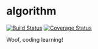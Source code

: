 # algorithm
[![Build Status](https://travis-ci.org/daile96/algorithm.svg?branch=master)](https://travis-ci.org/daile96/algorithm) [![Coverage Status](https://coveralls.io/repos/github/daile96/algorithm/badge.svg)](https://coveralls.io/github/daile96/algorithm)

Woof, coding learning!
